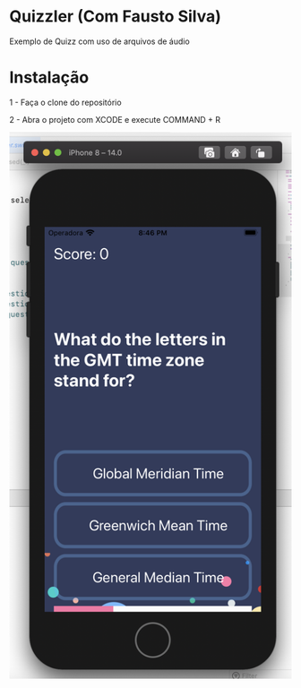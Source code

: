 #  Quizzler (Com Fausto Silva)

Exemplo de Quizz com uso de arquivos de áudio

#  Instalação

1 - Faça o clone do repositório

2 - Abra o projeto com XCODE e execute COMMAND + R

![App Brewery Banner](https://github.com/manoelfilho/quizz-swift5/blob/master/layout.png)
